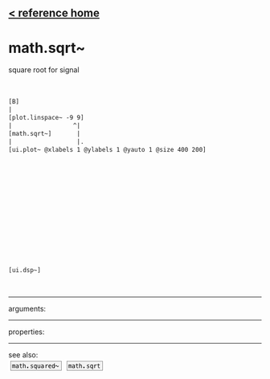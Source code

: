 [< reference home](ceammc_lib.html)
---

# math.sqrt~


square root for signal

```


[B]
|
[plot.linspace~ -9 9]
|                 ^|
[math.sqrt~]       |
|                  |.
[ui.plot~ @xlabels 1 @ylabels 1 @yauto 1 @size 400 200]














[ui.dsp~]

            
```

---
arguments:


---
properties:


---
see also:<br>
[![math.squared~](img/object_math.squared~.png)](math.squared~.html)
[![math.sqrt](img/object_math.sqrt.png)](math.sqrt.html)
